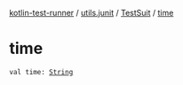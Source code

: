[kotlin-test-runner](../../index.md) / [utils.junit](../index.md) / [TestSuit](index.md) / [time](./time.md)

# time

`val time: `[`String`](https://kotlinlang.org/api/latest/jvm/stdlib/kotlin/-string/index.html)